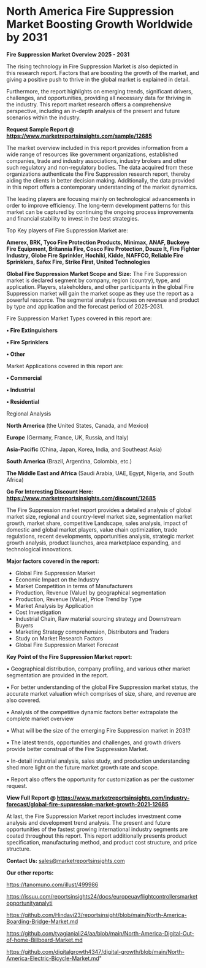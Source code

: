 # North America Fire Suppression Market Boosting Growth Worldwide by 2031

<Strong> Fire Suppression Market Overview 2025 - 2031</strong>

The rising technology in Fire Suppression Market is also depicted in this research report. Factors that are boosting the growth of the market, and giving a positive push to thrive in the global market is explained in detail.

Furthermore, the report highlights on emerging trends, significant drivers, challenges, and opportunities, providing all necessary data for thriving in the industry. This report market research offers a comprehensive perspective, including an in-depth analysis of the present and future scenarios within the industry.

<strong>Request Sample Report @ <a href=https://www.marketreportsinsights.com/sample/12685>https://www.marketreportsinsights.com/sample/12685</a></strong>

The market overview included in this report provides information from a wide range of resources like government organizations, established companies, trade and industry associations, industry brokers and other such regulatory and non-regulatory bodies. The data acquired from these organizations authenticate the Fire Suppression research report, thereby aiding the clients in better decision making. Additionally, the data provided in this report offers a contemporary understanding of the market dynamics.

The leading players are focusing mainly on technological advancements in order to improve efficiency. The long-term development patterns for this market can be captured by continuing the ongoing process improvements and financial stability to invest in the best strategies.

Top Key players of Fire Suppression Market are:

<strong>Amerex, BRK, Tyco Fire Protection Products, Minimax, ANAF, Buckeye Fire Equipment, Britannia Fire, Cosco Fire Protection, Douze It, Fire Fighter Industry, Globe Fire Sprinkler, Hochiki, Kidde, NAFFCO, Reliable Fire Sprinklers, Safex Fire, Strike First, United Technologies</strong>

<strong><b>Global Fire Suppression Market Scope and Size:</b></strong>
The Fire Suppression market is declared segment by company, region (country), type, and application. Players, stakeholders, and other participants in the global Fire Suppression market will gain the market scope as they use the report as a powerful resource. The segmental analysis focuses on revenue and product by type and application and the forecast period of 2025-2031.

Fire Suppression Market Types covered in this report are:

<strong>• Fire Extinguishers

• Fire Sprinklers

• Other</strong>

Market Applications covered in this report are:

<strong>• Commercial

• Industrial

• Residential</strong> 

Regional Analysis

<strong>North America</strong> (the United States, Canada, and Mexico)

<strong>Europe</strong> (Germany, France, UK, Russia, and Italy)

<strong>Asia-Pacific</strong> (China, Japan, Korea, India, and Southeast Asia)

<strong>South America</strong> (Brazil, Argentina, Colombia, etc.)

<strong>The Middle East and Africa</strong> (Saudi Arabia, UAE, Egypt, Nigeria, and South Africa)

<strong>Go For Interesting Discount Here: <a href=https://www.marketreportsinsights.com/discount/12685>https://www.marketreportsinsights.com/discount/12685</a></strong>

The Fire Suppression market report provides a detailed analysis of global market size, regional and country-level market size, segmentation market growth, market share, competitive Landscape, sales analysis, impact of domestic and global market players, value chain optimization, trade regulations, recent developments, opportunities analysis, strategic market growth analysis, product launches, area marketplace expanding, and technological innovations.

<strong><b>Major factors covered in the report:</b></strong>
<ul>
  <li>Global Fire Suppression Market </li>
  <li>Economic Impact on the Industry</li>
  <li>Market Competition in terms of Manufacturers</li>
  <li>Production, Revenue (Value) by geographical segmentation</li>
  <li>Production, Revenue (Value), Price Trend by Type</li>
  <li>Market Analysis by Application</li>
  <li>Cost Investigation</li>
  <li>Industrial Chain, Raw material sourcing strategy and Downstream Buyers</li>
  <li>Marketing Strategy comprehension, Distributors and Traders</li>
  <li>Study on Market Research Factors</li>
  <li>Global Fire Suppression Market Forecast</li>
</ul>

<strong><b>Key Point of the Fire Suppression Market report:</b></strong>

• Geographical distribution, company profiling, and various other market segmentation are provided in the report.

• For better understanding of the global Fire Suppression market status, the accurate market valuation which comprises of size, share, and revenue are also covered.

• Analysis of the competitive dynamic factors better extrapolate the complete market overview

• What will be the size of the emerging Fire Suppression market in 2031?

• The latest trends, opportunities and challenges, and growth drivers provide better construal of the Fire Suppression Market.

• In-detail industrial analysis, sales study, and production understanding shed more light on the future market growth rate and scope.

• Report also offers the opportunity for customization as per the customer request.

<strong><b>View Full Report @ <a href=https://www.marketreportsinsights.com/industry-forecast/global-fire-suppression-market-growth-2021-12685>https://www.marketreportsinsights.com/industry-forecast/global-fire-suppression-market-growth-2021-12685</a></b></strong>


At last, the Fire Suppression Market report includes investment come analysis and development trend analysis. The present and future opportunities of the fastest growing international industry segments are coated throughout this report. This report additionally presents product specification, manufacturing method, and product cost structure, and price structure.

<strong>Contact Us:</strong>
sales@marketreportsinsights.com

<strong>Our other reports:</strong>

<a href=https://tanomuno.com/illust/499986>https://tanomuno.com/illust/499986</a>

<a href=https://issuu.com/reportsinsights24/docs/europeuavflightcontrollersmarketopportunityanalyti>https://issuu.com/reportsinsights24/docs/europeuavflightcontrollersmarketopportunityanalyti</a>

<a href=https://github.com/Hindavi23/reportsinsight/blob/main/North-America-Boarding-Bridge-Market.md>https://github.com/Hindavi23/reportsinsight/blob/main/North-America-Boarding-Bridge-Market.md</a>

<a href=https://github.com/tyagianjali24/aa/blob/main/North-America-Digital-Out-of-home-Billboard-Market.md>https://github.com/tyagianjali24/aa/blob/main/North-America-Digital-Out-of-home-Billboard-Market.md</a>

<a href=https://github.com/digitalgrowth4347/digital-growth/blob/main/North-America-Electric-Bicycle-Market.md>https://github.com/digitalgrowth4347/digital-growth/blob/main/North-America-Electric-Bicycle-Market.md</a>"
